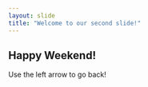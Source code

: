 ```yaml
---
layout: slide
title: "Welcome to our second slide!"
---
```

Happy Weekend!
---
Use the left arrow to go back!
